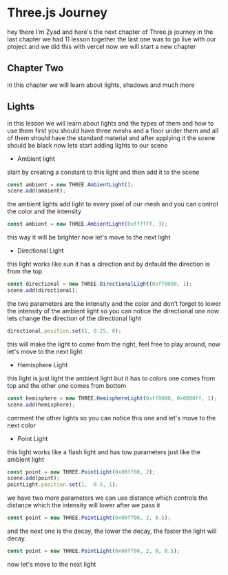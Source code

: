# Three.js Journey

hey there I'm Zyad and here's the next chapter of Three.js journey in the last chapter we had 11 lesson together the last one was to go live with our ptoject and we did this with vercel now we will start a new chapter

## Chapter Two

in this chapter we will learn about lights, shadows and much more

## Lights

in this lesson we will learn about lights and the types of them and how to use them first you should have three meshs and a floor under them and all of them should have the standard material and after applying it the scene should be black
now lets start adding lights to our scene

- Ambient light

start by creating a constant to this light and then add it to the scene

```js
const ambient = new THREE.AmbientLight();
scene.add(ambient);
```

the ambient lights add light to every pixel of our mesh and you can control the color and the intensity

```js
const ambient = new THREE.AmbientLight(0xffffff, 3);
```

this way it will be brighter now let's move to the next light

- Directional Light

this light works like sun it has a direction and by defauld the direction is from the top

```js
const directional = new THREE.DirectionalLight(0xff0000, 1);
scene.add(directional);
```

the two parameters are the intensity and the color and don't forget to lower the intensity of the ambient light so you can notice the directional one now lets change the direction of the directional light

```js
directional.position.set(1, 0.25, 0);
```

this will make the light to come from the right, feel free to play around, now let's move to the next light

- Hemisphere Light

this light is just light the ambient light but it has to colors one comes from top and the other one comes from bottom

```js
const hemisphere = new THREE.HemisphereLight(0xff0000, 0x0000ff, 1);
scene.add(hemisphere);
```

comment the other lights so you can notice this one and let's move to the next color

- Point Light

this light works like a flash light and has tow parameters just like the ambient light

```js
const point = new THREE.PointLight(0x00ff00, 2);
scene.add(point);
pointLight.position.set(1, -0.5, 1);
```

we have two more parameters we can use distance which controls the distance which the intensity will lower after we pass it

```js
const point = new THREE.PointLight(0x00ff00, 2, 0.5);
```

and the next one is the decay, the lower the decay, the faster the light will decay.

```js
const point = new THREE.PointLight(0x00ff00, 2, 0, 0.5);
```

now let's move to the next light
